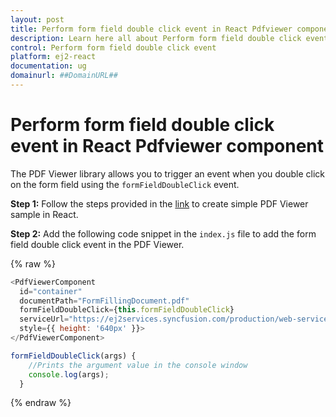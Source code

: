 ```yaml
---
layout: post
title: Perform form field double click event in React Pdfviewer component | Syncfusion
description: Learn here all about Perform form field double click event in Syncfusion React Pdfviewer component of Syncfusion Essential JS 2 and more.
control: Perform form field double click event 
platform: ej2-react
documentation: ug
domainurl: ##DomainURL##
---
```


# Perform form field double click event in React Pdfviewer component

The PDF Viewer library allows you to trigger an event when you double click on the form field using the `formFieldDoubleClick` event.

**Step 1:** Follow the steps provided in the [link](https://ej2.syncfusion.com/react/documentation/pdfviewer/getting-started/) to create simple PDF Viewer sample in React.

**Step 2:** Add the following code snippet in the `index.js` file to add the form field double click event in the PDF Viewer.

{% raw %}

```javascript
<PdfViewerComponent
  id="container"
  documentPath="FormFillingDocument.pdf"
  formFieldDoubleClick={this.formFieldDoubleClick}
  serviceUrl="https://ej2services.syncfusion.com/production/web-services/api/pdfviewer"
  style={{ height: '640px' }}>
</PdfViewerComponent>

formFieldDoubleClick(args) {
    //Prints the argument value in the console window
    console.log(args);
  }
```
{% endraw %}